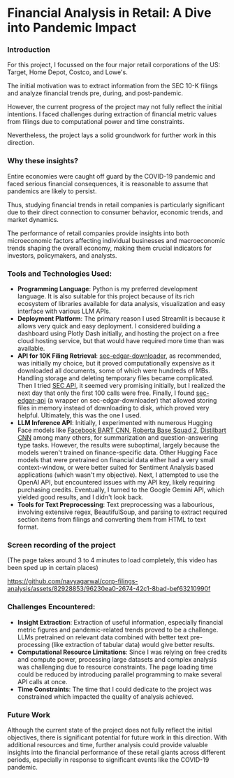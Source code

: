 # Financial Analysis in Retail: A Dive into Pandemic Impact

### Introduction
For this project, I focussed on the four major retail corporations of the US: Target, Home Depot, Costco, and Lowe&#39;s.

The initial motivation was to extract information from the SEC 10-K filings and analyze financial trends pre, during, and post-pandemic.

However, the current progress of the project may not fully reflect the initial intentions. I faced challenges during extraction of financial metric values from filings due to computational power and time constraints. 

Nevertheless, the project lays a solid groundwork for further work in this direction.

### Why these insights?

Entire economies were caught off guard by the COVID-19 pandemic and faced serious financial consequences, it is reasonable to assume that pandemics are likely to persist.

Thus, studying financial trends in retail companies is particularly significant due to their direct connection to consumer behavior, economic trends, and market dynamics.

The performance of retail companies provide insights into both microeconomic factors affecting individual businesses and macroeconomic trends shaping the overall economy, making them crucial indicators for investors, policymakers, and analysts.

### Tools and Technologies Used:
- <b>Programming Language</b>: Python is my preferred development language. It is also suitable for this project because of its rich ecosystem of libraries available for data analysis, visualization and easy interface with various LLM APIs.
- <b>Deployment Platform</b>: The primary reason I used Streamlit is because it allows very quick and easy deployment. I considered building a dashboard using Plotly Dash initially, and hosting the project on a free cloud hosting service, but that would have required more time than was available.
- <b>API for 10K Filing Retrieval</b>: [sec-edgar-downloader](https://sec-edgar-downloader.readthedocs.io/en/latest/), as recommended, was initially my choice, but it proved computationally expensive as it downloaded all documents, some of which were hundreds of MBs. Handling storage and deleting temporary files became complicated. Then I tried [SEC API](https://sec-api.io/), it seemed very promising initially, but I realized the next day that only the first 100 calls were free. Finally, I found [sec-edgar-api](https://sec-edgar-api.readthedocs.io/en/latest/) (a wrapper on sec-edgar-downloader) that allowed storing files in memory instead of downloading to disk, which proved very helpful. Ultimately, this was the one I used.
- <b>LLM Inference API</b>: Initially, I experimented with numerous Hugging Face models like [Facebook BART CNN](https://huggingface.co/facebook/bart-large-cnn), [Roberta Base Squad 2](https://huggingface.co/deepset/roberta-base-squad2), [Distilbart CNN](https://huggingface.co/sshleifer/distilbart-cnn-12-6) among many others, for summarization and question-answering type tasks. However, the results were suboptimal, largely because the models weren't trained on finance-specific data. Other Hugging Face models that were pretrained on financial data either had a very small context-window, or were better suited for Sentiment Analysis based applications (which wasn't my objective). Next, I attempted to use the OpenAI API, but encountered issues with my API key, likely requiring purchasing credits. Eventually, I turned to the Google Gemini API, which yielded good results, and I didn't look back.
- <b>Tools for Text Preprocessing</b>: Text preprocessing was a labourious, involving extensive regex, BeautifulSoup, and parsing to extract required section items from filings and converting them from HTML to text format.

### Screen recording of the project
(The page takes around 3 to 4 minutes to load completely, this video has been sped up in certain places)

https://github.com/navyagarwal/corp-filings-analysis/assets/82928853/96230ea0-2674-42c1-8bad-bef63210990f



### Challenges Encountered:
- <b>Insight Extraction</b>: Extraction of useful information, especially financial metric figures and pandemic-related trends proved to be a challenge. LLMs pretrained on relevant data combined with better text pre-processing (like extraction of tabular data) would give better results. 
- <b>Computational Resource Limitations</b>: Since I was relying on free credits and compute power, processing large datasets and complex analysis was challenging due to resource constraints. The page loading time could be reduced by introducing parallel programming to make several API calls at once.
- <b>Time Constraints</b>: The time that I could dedicate to the project was constrained which impacted the quality of analysis achieved.

### Future Work
Although the current state of the project does not fully reflect the initial objectives, there is significant potential for future work in this direction. With additional resources and time, further analysis could provide valuable insights into the financial performance of these retail giants across different periods, especially in response to significant events like the COVID-19 pandemic.
